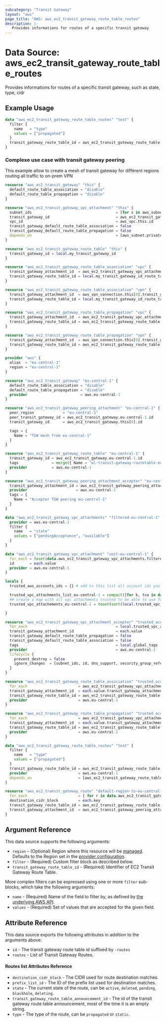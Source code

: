 ```yaml
---
subcategory: "Transit Gateway"
layout: "aws"
page_title: "AWS: aws_ec2_transit_gateway_route_table_routes"
description: |-
   Provides informations for routes of a specific transit gateway
---
```


# Data Source: aws_ec2_transit_gateway_route_table_routes

Provides informations for routes of a specific transit gateway, such as state, type, cidr

## Example Usage

```terraform
data "aws_ec2_transit_gateway_route_table_routes" "test" {
  filter {
    name   = "type"
    values = ["propagated"]
  }
  transit_gateway_route_table_id = aws_ec2_transit_gateway_route_table.example.id
}
```

### Complexe use case with transit gateway peering

This example allow to create a mesh of transit gateway for différent regions routing all traffic to on-prem VPN

```terraform
resource "aws_ec2_transit_gateway" "this" {
  default_route_table_association = "disable"
  default_route_table_propagation = "disable"
}

resource "aws_ec2_transit_gateway_vpc_attachment" "this" {
  subnet_ids                                      = [for s in aws_subnet.private : s.id]
  transit_gateway_id                              = aws_ec2_transit_gateway.this[0].id
  vpc_id                                          = aws_vpc.this.id
  transit_gateway_default_route_table_association = false
  transit_gateway_default_route_table_propagation = false
  depends_on                                      = [aws_subnet.private, aws_subnet.public]
}

resource "aws_ec2_transit_gateway_route_table" "this" {
  transit_gateway_id = local.my_transit_gateway_id
}

resource "aws_ec2_transit_gateway_route_table_association" "vpc" {
  transit_gateway_attachment_id  = aws_ec2_transit_gateway_vpc_attachment.this.id
  transit_gateway_route_table_id = local.my_transit_gateway_id_route_table
}

resource "aws_ec2_transit_gateway_route_table_association" "vpn" {
  transit_gateway_attachment_id  = aws_vpn_connection.this[0].transit_gateway_attachment_id
  transit_gateway_route_table_id = local.my_transit_gateway_id_route_table
}

resource "aws_ec2_transit_gateway_route_table_propagation" "vpc" {
  transit_gateway_attachment_id  = aws_ec2_transit_gateway_vpc_attachment.this.id
  transit_gateway_route_table_id = aws_ec2_transit_gateway_route_table.this.id
}

resource "aws_ec2_transit_gateway_route_table_propagation" "vpn" {
  transit_gateway_attachment_id  = aws_vpn_connection.this[0].transit_gateway_attachment_id
  transit_gateway_route_table_id = aws_ec2_transit_gateway_route_table.this.id
}

provider "aws" {
  alias  = "eu-central-1"
  region = "eu-central-1"
}

resource "aws_ec2_transit_gateway" "eu-central-1" {
  default_route_table_association = "disable"
  default_route_table_propagation = "disable"
  provider                        = aws.eu-central-1
}

resource "aws_ec2_transit_gateway_peering_attachment" "eu-central-1" {
  peer_region             = "eu-central-1"
  peer_transit_gateway_id = aws_ec2_transit_gateway.eu-central-1.id
  transit_gateway_id      = aws_ec2_transit_gateway.this[0].id

  tags = {
    Name = "TGW mesh from eu-central-1"
  }
}

resource "aws_ec2_transit_gateway_route_table" "eu-central-1" {
  transit_gateway_id = aws_ec2_transit_gateway.eu-central-1.id
  tags               = merge({ Name = "wl-transit-gateway-routetable-eu-central-1" }, local.global_tags)
  provider           = aws.eu-central-1
}

resource "aws_ec2_transit_gateway_peering_attachment_accepter" "eu-central-1" {
  transit_gateway_attachment_id = aws_ec2_transit_gateway_peering_attachment.eu-central-1.id
  provider                      = aws.eu-central-1
  tags = {
    Name = "Accepter TGW peering eu-central-1"
  }
}

data "aws_ec2_transit_gateway_vpc_attachments" "filtered-eu-central-1" {
  provider = aws.eu-central-1
  filter {
    name   = "state"
    values = ["pendingAcceptance", "available"]
  }
}

data "aws_ec2_transit_gateway_vpc_attachment" "unit-eu-central-1" {
  for_each = toset(data.aws_ec2_transit_gateway_vpc_attachments.filtered-eu-central-1.ids)
  id       = each.value
  provider = aws.eu-central-1
}

locals {
  trusted_aws_accounts_ids = {} # add to this list all account ids you trust

  trusted_vpc_attachments_list_eu-central-1 = compact([for k, tva in data.aws_ec2_transit_gateway_vpc_attachment.unit-eu-central-1 : contains(local.trusted_aws_accounts_ids, lookup(tva, "vpc_owner_id", "")) ? tva.id : ""])
  ## create a map with all vpc attachments trusted to be able to use for_each to avoid conflict on plan/apply ##
  trusted_vpc_attachements_eu-central-1 = toset(sort(local.trusted_vpc_attachments_list_eu-central-1))

}

resource "aws_ec2_transit_gateway_vpc_attachment_accepter" "trusted_accounts_eu-central-1_tgw" {
  for_each                                        = local.trusted_vpc_attachements_eu-central-1
  transit_gateway_attachment_id                   = each.value
  transit_gateway_default_route_table_propagation = false
  transit_gateway_default_route_table_association = false
  tags                                            = local.global_tags
  provider                                        = aws.eu-central-1
  lifecycle {
    prevent_destroy = false
    ignore_changes  = [subnet_ids, id, dns_support, security_group_referencing_support, ipv6_support, transit_gateway_id, vpc_id, vpc_owner_id]
  }
}

resource "aws_ec2_transit_gateway_route_table_association" "trusted_accounts_eu-central-1" {
  for_each                       = aws_ec2_transit_gateway_vpc_attachment_accepter.trusted_accounts_eu-central-1_tgw
  transit_gateway_attachment_id  = each.value.transit_gateway_attachment_id
  transit_gateway_route_table_id = aws_ec2_transit_gateway_route_table.eu-central-1.id
  provider                       = aws.eu-central-1
}

resource "aws_ec2_transit_gateway_route_table_propagation" "trusted_accounts_eu-central-1" {
  for_each                       = aws_ec2_transit_gateway_vpc_attachment_accepter.trusted_accounts_eu-central-1_tgw
  transit_gateway_attachment_id  = each.value.transit_gateway_attachment_id
  transit_gateway_route_table_id = aws_ec2_transit_gateway_route_table.eu-central-1.id
  provider                       = aws.eu-central-1
}

data "aws_ec2_transit_gateway_route_table_routes" "test" {
  filter {
    name   = "type"
    values = ["propagated"]
  }
  transit_gateway_route_table_id = aws_ec2_transit_gateway_route_table.eu-central-1.id
  provider                       = aws.eu-central-1
  depends_on                     = [aws_ec2_transit_gateway_route_table_propagation.trusted_accounts_eu-central-1]
}

resource "aws_ec2_transit_gateway_route" "default-region-to-eu-central-1" {
  for_each                       = { for r in data.aws_ec2_transit_gateway_route_table_routes.test.routes : r.destination_cidr_block => r }
  destination_cidr_block         = each.key
  transit_gateway_route_table_id = aws_ec2_transit_gateway_route_table.this.id
  transit_gateway_attachment_id  = aws_ec2_transit_gateway_peering_attachment.eu-central-1.id
}
```

## Argument Reference

This data source supports the following arguments:

* `region` – (Optional) Region where this resource will be [managed](https://docs.aws.amazon.com/general/latest/gr/rande.html#regional-endpoints). Defaults to the Region set in the [provider configuration](https://registry.terraform.io/providers/hashicorp/aws/latest/docs#aws-configuration-reference).
* `filter` - (Required) Custom filter block as described below.
* `transit_gateway_route_table_id` - (Required) Identifier of EC2 Transit Gateway Route Table.

More complex filters can be expressed using one or more `filter` sub-blocks,
which take the following arguments:

* `name` - (Required) Name of the field to filter by, as defined by
  [the underlying AWS API](https://docs.aws.amazon.com/AWSEC2/latest/APIReference/API_SearchTransitGatewayRoutes.html).
* `values` - (Required) Set of values that are accepted for the given field.

## Attribute Reference

This data source exports the following attributes in addition to the arguments above:

* `id` - The transit gateway route table id suffixed by `-routes`
* `routes` - List of Transit Gateway Routes.

#### Routes list Attributes Reference

* `destination_cidr_block` - The CIDR used for route destination matches.
* `prefix_list_id` - The ID of the prefix list used for destination matches.
* `state` - The current state of the route, can be `active`, `deleted`, `pending`, `blackhole`, `deleting`.
* `transit_gateway_route_table_announcement_id` - The id of the transit gateway route table announcement, most of the time it is an empty string.
* `type` - The type of the route, can be `propagated` or `static`.

